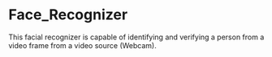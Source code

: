 # Face_Recognizer
This facial recognizer is capable of identifying and verifying a person from a video frame from a video source (Webcam).
